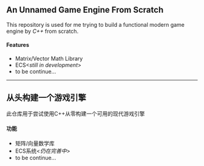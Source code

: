 ## An Unnamed Game Engine From Scratch

This repository is used for me trying to build a functional modern game engine by *C++* from scratch.

#### Features

- Matrix/Vector Math Library
- ECS<*still in development*>
- to be continue...

---

## 从头构建一个游戏引擎

此仓库用于尝试使用C++从零构建一个可用的现代游戏引擎

#### 功能

- 矩阵/向量数学库
- ECS系统<*仍在完善中*>
- to be continue...